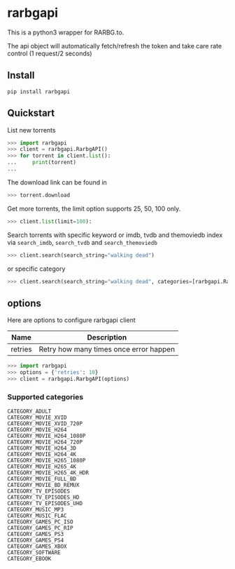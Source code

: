 # rarbgapi

This is a python3 wrapper for RARBG.to.

The api object will automatically fetch/refresh the token and take care rate control (1 request/2 seconds)

## Install
```
pip install rarbgapi
```

## Quickstart

List new torrents

``` python
>>> import rarbgapi
>>> client = rarbgapi.RarbgAPI()
>>> for torrent in client.list():
...     print(torrent)
... 
```

The download link can be found in 
``` python
>>> torrent.download
```

Get more torrents, the limit option supports 25, 50, 100 only.
``` python
>>> client.list(limit=100):
```

Search torrents with specific keyword or imdb, tvdb and themoviedb index via `search_imdb`, `search_tvdb` and `search_themoviedb`
``` python
>>> client.search(search_string="walking dead")
```

or specific category
``` python
>>> client.search(search_string="walking dead", categories=[rarbgapi.RarbgAPI.CATEGORY_TV_EPISODES, rarbgapi.RarbgAPI.CATEGORY_TV_EPISODES_UHD])
```

## options
Here are options to configure rarbgapi client


| Name | Description | 
| -------- | -------- |
| retries     | Retry how many times once error happen     | 

``` python
>>> import rarbgapi
>>> options = {'retries': 10}
>>> client = rarbgapi.RarbgAPI(options)
```


### Supported categories
```
CATEGORY_ADULT
CATEGORY_MOVIE_XVID
CATEGORY_MOVIE_XVID_720P
CATEGORY_MOVIE_H264
CATEGORY_MOVIE_H264_1080P
CATEGORY_MOVIE_H264_720P
CATEGORY_MOVIE_H264_3D
CATEGORY_MOVIE_H264_4K
CATEGORY_MOVIE_H265_1080P
CATEGORY_MOVIE_H265_4K
CATEGORY_MOVIE_H265_4K_HDR
CATEGORY_MOVIE_FULL_BD
CATEGORY_MOVIE_BD_REMUX
CATEGORY_TV_EPISODES
CATEGORY_TV_EPISODES_HD
CATEGORY_TV_EPISODES_UHD
CATEGORY_MUSIC_MP3
CATEGORY_MUSIC_FLAC
CATEGORY_GAMES_PC_ISO
CATEGORY_GAMES_PC_RIP
CATEGORY_GAMES_PS3
CATEGORY_GAMES_PS4
CATEGORY_GAMES_XBOX
CATEGORY_SOFTWARE
CATEGORY_EBOOK
```
